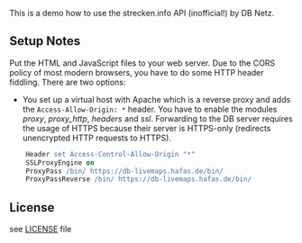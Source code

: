 This is a demo how to use the strecken.info API (inofficial!) by DB Netz.

## Setup Notes

Put the HTML and JavaScript files to your web server. Due to the CORS policy
of most modern browsers, you have to do some HTTP header fiddling. There are
two options:

* You set up a virtual host with Apache which is a reverse proxy and adds
the `Access-Allow-Origin: *` header. You have to enable the modules *proxy*, *proxy_http*, *headers* and *ssl*.
Forwarding to the DB server requires the usage of HTTPS because their server is HTTPS-only (redirects unencrypted HTTP requests to HTTPS).

```Apache
    Header set Access-Control-Allow-Origin "*"
    SSLProxyEngine on
    ProxyPass /bin/ https://db-livemaps.hafas.de/bin/
    ProxyPassReverse /bin/ https://db-livemaps.hafas.de/bin/
```


## License

see [LICENSE](LICENSE) file

